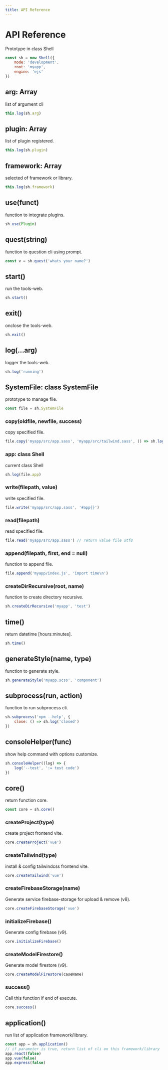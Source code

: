 ```yaml
---
title: API Reference
---
```

# API Reference
Prototype in class Shell
```javascript
const sh = new Shell({
	mode: 'development',
	root: 'myapp',
	engine: 'ejs'
})
```
## arg: Array
list of argument cli
```javascript
this.log(sh.arg)
```
## plugin: Array
list of plugin registered.
```javascript
this.log(sh.plugin)
```
## framework: Array
selected of framework or library.
```javascript
this.log(sh.framework)
```
## use(funct)
function to integrate plugins.
```javascript
sh.use(Plugin)
```
## quest(string)
function to question cli using prompt.
```javascript
const v = sh.quest('whats your name?')
```
## start()
run the tools-web.
```javascript
sh.start()
```
## exit()
onclose the tools-web.
```javascript
sh.exit()
```
## log(...arg)
logger the tools-web.
```javascript
sh.log('running')
```
## SystemFile: class SystemFile
prototype to manage file.
```javascript
const file = sh.SystemFile
```
### copy(oldfile, newfile, success)
copy specified file.
```javascript
file.copy('myapp/src/app.sass', 'myapp/src/tailwind.sass', () => sh.log('success'))
```
### app: class Shell
current class Shell
```javascript
sh.log(file.app)
```
### write(filepath, value)
write specified file.
```javascript
file.write('myapp/src/app.sass', '#app{}')
```
### read(filepath)
read specified file.
```javascript
file.read('myapp/src/app.sass') // return value file utf8
```
### append(filepath, first, end = null)
function to append file.
```javascript
file.append('myapp/index.js', 'import time\n')
```
### createDirRecursive(root, name)
function to create directory recursive.
```javascript
sh.createDirRecursive('myapp', 'test')
```
## time()
return datetime [hours:minutes].
```javascript
sh.time()
```
## generateStyle(name, type)
function to generate style.
```javascript
sh.generateStyle('myapp.scss', 'component')
```
## subprocess(run, action)
function to run subprocess cli.
```javascript
sh.subprocess('npm --help', {
	close: () => sh.log('closed')
})
```
## consoleHelper(func)
show help command with options customize.
```javascript
sh.consoleHelper((log) => {
	log('--test', ':= test code')
})
```
## core()
return function core.
```javascript
const core = sh.core()
```
### createProject(type)
create project frontend vite.
```javascript
core.createProject('vue')
```
### createTailwind(type)
install & config tailwindcss frontend vite.
```javascript
core.createTailwind('vue')
```
### createFirebaseStorage(name)
Generate service firebase-storage for upload & remove (v8).
```javascript
core.createFirebaseStorage('vue')
```
### initializeFirebase()
Generate config firebase (v9).
```javascript
core.initializeFirebase()
```
### createModelFirestore()
Generate model firestore (v9).
```javascript
core.createModelFirestore(caseName)
```
### success()
Call this function if end of execute.
```javascript
core.success()
```
## application()
run list of application framework/library.
```javascript
const app = sh.application()
// if parameter is true, return list of cli on this framework/library
app.react(false)
app.vue(false)
app.express(false)
```